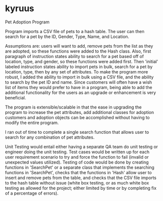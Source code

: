# kyruus
Pet Adoption Program

Program imports a CSV file of pets to a hash table. The user can then search for a pet by the ID, Gender, Type, Name, and Location. 

Assumptions are: users will want to add, remove pets from the list as they are adopted, so these functions were added to the Hash class. Also, first paragraph of instruction states ability to search for a pet based off of location, type, and gender, so these functions were added first. Then 'initial' labeled instruction states ability to import pets in bulk, search for a pet by location, type, then by any set of attributes. To make the program more robust, I added the ability to import in bulk using a CSV file, and the ability to search by the pet ID and name. Since customers will often have a wish list of items they would prefer to have in a program, being able to add the additional functionality for the users as an upgrade or enhancement is very beneficial.

The program is extensible/scalable in that the ease in upgrading the program to increase the pet attributes, add additional classes for adoption customers and adoption objects can be accomplished without having to modify the entire program.

I ran out of time to complete a single search function that allows user to search for any combination of pet attributes.

Unit Testing would entail either having a separate QA team do unit testing or engineer doing the unit testing. Test cases would be written up for each user requirement scenario to try and force the function to fail (invalid or unexpected values utilized). Testing of code would be done by creating functions in 'SearchPet' or a separate class that implements the searching functions in 'SearchPet', checks that the functions in 'Hash' allow user to insert and remove pets from the table, and checks that the CSV file imports to the hash table without issue (white box testing, or as much white box testing as allowed for the project; either limited by time or by completing fix of a percentage of errors). 
